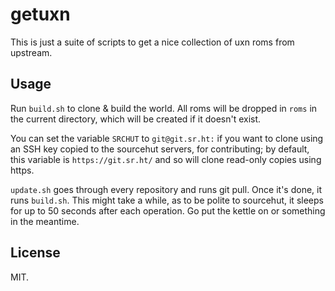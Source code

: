 # getuxn

This is just a suite of scripts to get a nice collection of uxn roms from
upstream.

## Usage

Run `build.sh` to clone & build the world. All roms will be dropped in `roms` in
the current directory, which will be created if it doesn't exist.

You can set the variable `SRCHUT` to `git@git.sr.ht:` if you want to clone using
an SSH key copied to the sourcehut servers, for contributing; by default, this
variable is `https://git.sr.ht/` and so will clone read-only copies using https.

`update.sh` goes through every repository and runs git pull. Once it's done, it
runs `build.sh`. This might take a while, as to be polite to sourcehut, it
sleeps for up to 50 seconds after each operation. Go put the kettle on or
something in the meantime.

## License

MIT.

